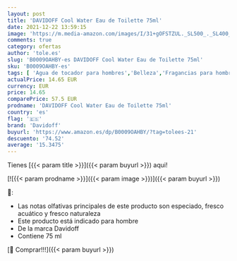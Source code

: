 ```yaml
---
layout: post
title: 'DAVIDOFF Cool Water Eau de Toilette 75ml'
date: 2021-12-22 13:59:15
image: 'https://m.media-amazon.com/images/I/31+gOFSTZUL._SL500_._SL400_.jpg'
comments: true
category: ofertas
author: 'tole.es'
slug: 'B0009OAHBY-es DAVIDOFF Cool Water Eau de Toilette 75ml'
sku: 'B0009OAHBY-es'
tags: [ 'Agua de tocador para hombres','Belleza','Fragancias para hombres','Perfumes y fragancias','davidoff','de','eau','toilette', ]
actualPrice: 14.65 EUR
currency: EUR
price: 14.65
comparePrice: 57.5 EUR
prodname: 'DAVIDOFF Cool Water Eau de Toilette 75ml'
country: 'es'
flag: '🇪🇸'
brand: 'Davidoff'
buyurl: 'https://www.amazon.es/dp/B0009OAHBY/?tag=tolees-21'
descuento: '74.52'
average: '15.3475'
---
```


Tienes [{{< param title >}}]({{< param buyurl >}}) aqui!

[![{{< param prodname >}}]({{< param image >}})]({{< param buyurl >}})

🔎:

- Las notas olfativas principales de este producto son especiado, fresco acuático y fresco naturaleza
- Este producto está indicado para hombre
- De la marca Davidoff
- Contiene 75 ml

[🛒 Comprar!!!]({{< param buyurl >}})
